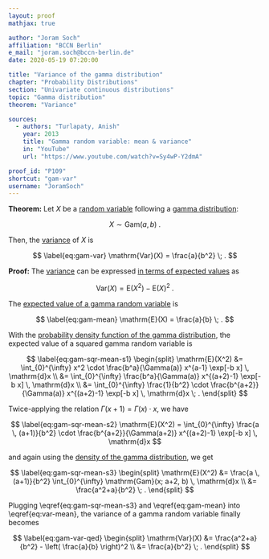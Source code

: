 ```yaml
---
layout: proof
mathjax: true

author: "Joram Soch"
affiliation: "BCCN Berlin"
e_mail: "joram.soch@bccn-berlin.de"
date: 2020-05-19 07:20:00

title: "Variance of the gamma distribution"
chapter: "Probability Distributions"
section: "Univariate continuous distributions"
topic: "Gamma distribution"
theorem: "Variance"

sources:
  - authors: "Turlapaty, Anish"
    year: 2013
    title: "Gamma random variable: mean & variance"
    in: "YouTube"
    url: "https://www.youtube.com/watch?v=Sy4wP-Y2dmA"

proof_id: "P109"
shortcut: "gam-var"
username: "JoramSoch"
---
```



**Theorem:** Let $X$ be a [random variable](/D/rvar) following a [gamma distribution](/D/gam):

$$ \label{eq:gam}
X \sim \mathrm{Gam}(a, b) \; .
$$

Then, the [variance](/D/var) of $X$ is

$$ \label{eq:gam-var}
\mathrm{Var}(X) = \frac{a}{b^2} \; .
$$


**Proof:** The [variance](/D/var) can be expressed [in terms of expected values](/P/var-mean) as

$$ \label{eq:var-mean}
\mathrm{Var}(X) = \mathrm{E}(X^2) - \mathrm{E}(X)^2 \; .
$$

The [expected value of a gamma random variable](/P/gam-mean) is

$$ \label{eq:gam-mean}
\mathrm{E}(X) = \frac{a}{b} \; .
$$

With the [probability density function of the gamma distribution](/P/gam-pdf), the expected value of a squared gamma random variable is

$$ \label{eq:gam-sqr-mean-s1}
\begin{split}
\mathrm{E}(X^2) &= \int_{0}^{\infty} x^2 \cdot \frac{b^a}{\Gamma(a)} x^{a-1} \exp[-b x] \, \mathrm{d}x \\
&= \int_{0}^{\infty} \frac{b^a}{\Gamma(a)} x^{(a+2)-1} \exp[-b x] \, \mathrm{d}x \\
&= \int_{0}^{\infty} \frac{1}{b^2} \cdot \frac{b^{a+2}}{\Gamma(a)} x^{(a+2)-1} \exp[-b x] \, \mathrm{d}x \; .
\end{split}
$$

Twice-applying the relation $\Gamma(x+1) = \Gamma(x) \cdot x$, we have

$$ \label{eq:gam-sqr-mean-s2}
\mathrm{E}(X^2) = \int_{0}^{\infty} \frac{a \, (a+1)}{b^2} \cdot \frac{b^{a+2}}{\Gamma(a+2)} x^{(a+2)-1} \exp[-b x] \, \mathrm{d}x
$$

and again using the [density of the gamma distribution](/P/gam-pdf), we get

$$ \label{eq:gam-sqr-mean-s3}
\begin{split}
\mathrm{E}(X^2) &= \frac{a \, (a+1)}{b^2} \int_{0}^{\infty} \mathrm{Gam}(x; a+2, b) \, \mathrm{d}x \\
&= \frac{a^2+a}{b^2} \; .
\end{split}
$$

Plugging \eqref{eq:gam-sqr-mean-s3} and \eqref{eq:gam-mean} into \eqref{eq:var-mean}, the variance of a gamma random variable finally becomes

$$ \label{eq:gam-var-qed}
\begin{split}
\mathrm{Var}(X) &= \frac{a^2+a}{b^2} - \left( \frac{a}{b} \right)^2 \\
&= \frac{a}{b^2} \; .
\end{split}
$$